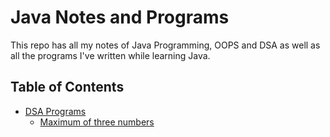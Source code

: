 # Java Notes and Programs

This repo has all my notes of Java Programming, OOPS and DSA as well as all the programs I've written while learning Java.

## Table of Contents

-   [DSA Programs](https://www.github.com/everythingshyam/java-notes-and-programs/DSA-Programs/)
    -   [Maximum of three numbers](https://www.github.com/everythingshyam/java-notes-and-programs/DSA-Programs/MaxOfThreeNos.java)
